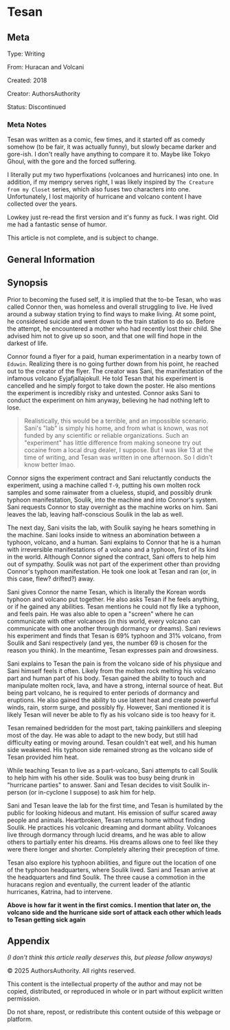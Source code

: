 # Tesan 

## Meta 

Type: Writing 

From: Huracan and Volcani 

Created: 2018 

Creator: AuthorsAuthority 

Status: Discontinued 

### Meta Notes 

Tesan was written as a comic, few times, and it started off as comedy somehow (to be fair, it was actually funny), but slowly became darker and gore-ish. I don't really have anything to compare it to. Maybe like Tokyo Ghoul, with the gore and the forced suffering. 

I literally put my two hyperfixations (volcanoes and hurricanes) into one. In addition, if my mempry serves right, I was likely inspired by `The Creature from my Closet` series, which also fuses two characters into one. Unfortunately, I lost majority of hurricane and volcano content I have collected over the years. 

Lowkey just re-read the first version and it's funny as fuck. I was right. Old me had a fantastic sense of humor. 

This article is not complete, and is subject to change. 

## General Information 

## Synopsis 

Prior to becoming the fused self, it is implied that the to-be Tesan, who was called Connor then, was homeless and overall struggling to live. He lived around a subway station trying to find ways to make living. At some point, he considered suicide and went down to the train station to do so. Before the attempt, he encountered a mother who had recently lost their child. She advised him not to give up so soon, and that one will find hope in the darkest of life.  

Connor found a flyer for a paid, human experimentation in a nearby town of `Eduwin`. Realizing there is no going further down from his point, he reached out to the creator of the flyer. The creator was Sani, the manifestation of the infamous volcano Eyjafjallajokull. He told Tesan that his experiment is cancelled and he simply forgot to take down the poster. He also mentions the experiment is incredibly risky and untested. Connor asks Sani to conduct the experiment on him anyway, believing he had nothing left to lose. 

> Realistically, this would be a terrible, and an impossible scenario. Sani's "lab" is simply his home, and from what is known, was not funded by any scientific or reliable organizations. Such an "experiment" has little difference from making soneone try out cocaine from a local drug dealer, I suppose. But I was like 13 at the time of writing, and Tesan was written in one afternoon. So I didn't know better lmao. 

Connor signs the experiment contract and Sani reluctantly conducts the experiment, using a machine called `T-9`, putting his own molten rock samples and some rainwater from a clueless, stupid, and possibly drunk typhoon manifestation, Soulik, into the machine and into Connor's system. Sani requests Connor to stay overnight as the machine works on him. Sani leaves the lab, leaving half-conscious Soulik in the lab as well. 

The next day, Sani visits the lab, with Soulik saying he hears something in the machine. Sani looks inside to witness an abomination between a typhoon, volcano, and a human. Sani explains to Connor that he is a human with irreversible manifestations of a volcano and a typhoon, first of its kind in the world. Although Connor signed the contract, Sani offers to help him out of sympathy. Soulik was not part of the experiment other than providng Connor's typhoon manifestation. He took one look at Tesan and ran (or, in this case, flew? drifted?) away. 

Sani gives Connor the name Tesan, which is literally the Korean words typhoon and volcano put together. He also asks Tesan if he feels anything, or if he gained any abilities. Tesan mentions he could not fly like a typhoon, and feels pain. He was also able to open a "screen" where he can communicate with other volcanoes (in this world, every volcano can communicate with one another through dormancy or dreams). Sani reviews his experiment and finds that Tesan is 69% typhoon and 31% volcano, from Soulik and Sani respectively (and yes, the number 69 is chosen for the reason you think). In the meantime, Tesan expresses pain and drowsiness. 

Sani explains to Tesan the pain is from the volcano side of his physique and Sani himself feels it often. Likely from the molten rock melting his volcano part and human part of his body. Tesan gained the ability to touch and manipulate molten rock, lava, and have a strong, internal source of heat. But being part volcano, he is required to enter periods of dormancy and eruptions. He also gained the ability to use latent heat and create powerful winds, rain, storm surge, and possibly fly. However, Sani mentioned it is likely Tesan will never be able to fly as his volcano side is too heavy for it. 

Tesan remained bedridden for the most part, taking painkillers and sleeping most of the day. He was able to adapt to the new body, but still had difficulty eating or moving around. Tesan couldn't eat well, and his human side weakened. His typhoon side remained strong as the volcano side of Tesan provided him heat. 

While teaching Tesan to live as a part-volcano, Sani attempts to call Soulik to help him with his other side. Soulik was too busy being drunk in "hurricane parties" to answer. Sani and Tesan decides to visit Soulik in-person (or in-cyclone I suppose) to ask him for help. 

Sani and Tesan leave the lab for the first time, and Tesan is humilated by the public for looking hideous and mutant. His emission of sulfur scared away people and animals. Heartbroken, Tesan returns home without finding Soulik. He practices his volcanic dreaming and dormant ability. Volcanoes live through dormancy through lucid dreams, and he was able to allow others to partially enter his dreams. His dreams allows one to feel like they were there longer and shorter. Completely altering their preception of time. 

Tesan also explore his typhoon abilities, and figure out the location of one of the typhoon headquarters, where Soulik lived. Sani and Tesan arrive at the headquarters and find Soulik. The three cause a commotion in the huracans region and eventually, the current leader of the atlantic hurricanes, Katrina, had to intervene. 

**Above is how far it went in the first comics. I mention that later on, the volcano side and the hurricane side sort of attack each other which leads to Tesan getting sick again** 

## Appendix 

*(I don't think this article really deserves this, but please follow anyways)*

© 2025 AuthorsAuthority. All rights reserved. 

This content is the intellectual property of the author and may not be copied, distributed, or reproduced in whole or in part without explicit written permission.

Do not share, repost, or redistribute this content outside of this webpage or platform.
